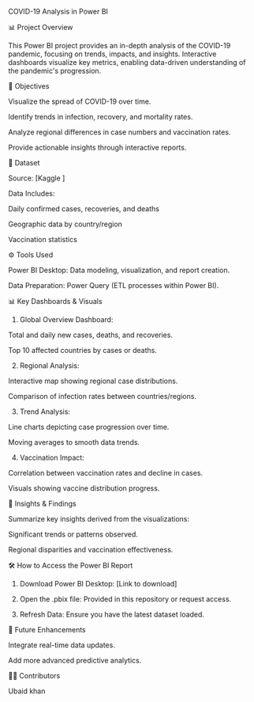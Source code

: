 

COVID-19 Analysis in Power BI

📊 Project Overview

This Power BI project provides an in-depth analysis of the COVID-19 pandemic, focusing on trends, impacts, and insights. Interactive dashboards visualize key metrics, enabling data-driven understanding of the pandemic's progression.

🚀 Objectives

Visualize the spread of COVID-19 over time.

Identify trends in infection, recovery, and mortality rates.

Analyze regional differences in case numbers and vaccination rates.

Provide actionable insights through interactive reports.


📂 Dataset

Source: [Kaggle ]

Data Includes:

Daily confirmed cases, recoveries, and deaths

Geographic data by country/region

Vaccination statistics



⚙ Tools Used

Power BI Desktop: Data modeling, visualization, and report creation.

Data Preparation: Power Query (ETL processes within Power BI).


📊 Key Dashboards & Visuals

1. Global Overview Dashboard:

Total and daily new cases, deaths, and recoveries.

Top 10 affected countries by cases or deaths.



2. Regional Analysis:

Interactive map showing regional case distributions.

Comparison of infection rates between countries/regions.



3. Trend Analysis:

Line charts depicting case progression over time.

Moving averages to smooth data trends.



4. Vaccination Impact:

Correlation between vaccination rates and decline in cases.

Visuals showing vaccine distribution progress.




📝 Insights & Findings

Summarize key insights derived from the visualizations:

Significant trends or patterns observed.

Regional disparities and vaccination effectiveness.



🛠 How to Access the Power BI Report

1. Download Power BI Desktop: [Link to download]


2. Open the .pbix file: Provided in this repository or request access.


3. Refresh Data: Ensure you have the latest dataset loaded.



📌 Future Enhancements

Integrate real-time data updates.

Add more advanced predictive analytics.


👨‍💻 Contributors

Ubaid khan
